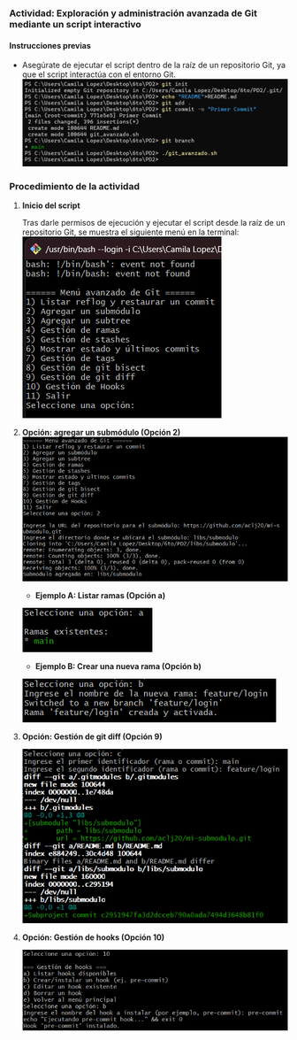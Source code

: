 ### Actividad: Exploración y administración avanzada de Git mediante un script interactivo

#### Instrucciones previas

- Asegúrate de ejecutar el script dentro de la raíz de un repositorio Git, ya que el script interactúa con el entorno Git.
   ![](img-pd2/Pasted_image_20250423052438.png)

### Procedimiento de la actividad

1. **Inicio del script**

   Tras darle permisos de ejecución y ejecutar el script desde la raíz de un repositorio Git, se muestra el siguiente menú en la terminal:
	   ![](img-pd2/Pasted_image_20250423053658.png)


2. **Opción: agregar un submódulo (Opción 2)**
	   ![](img-pd2/Pasted_image_20250423053710.png)

   - **Ejemplo A: Listar ramas (Opción a)**

	![](img-pd2/Pasted_image_20250423053727.png)
   - **Ejemplo B: Crear una nueva rama (Opción b)**
	
	![](img-pd2/Pasted_image_20250423053734.png)

3. **Opción: Gestión de git diff (Opción 9)**
	
	![](img-pd2/Pasted_image_20250423053744.png)
	
4. **Opción: Gestión de hooks (Opción 10)**
	
	![](img-pd2/Pasted_image_20250423053749.png)

